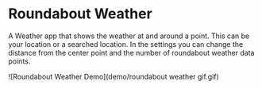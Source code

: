 # Roundabout Weather

A Weather app that shows the weather at and around a point. This can be your location or a searched location. 
In the settings you can change the distance from the center point and the number of roundabout weather data points.

![Roundabout Weather Demo](demo/roundabout weather gif.gif)
